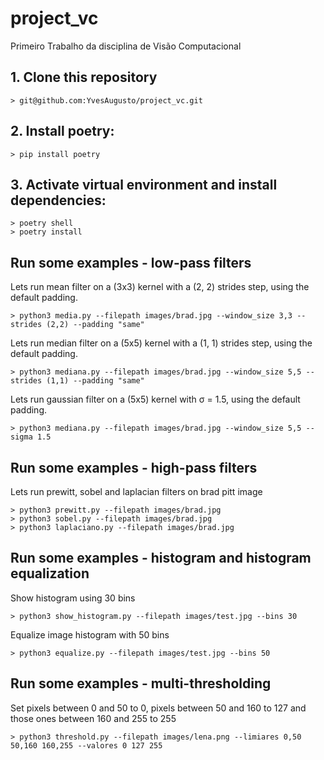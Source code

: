 # project_vc
Primeiro Trabalho da disciplina de Visão Computacional

## 1. Clone this repository
``` shell
> git@github.com:YvesAugusto/project_vc.git
```
## 2. Install poetry: 
``` shell
> pip install poetry
```
## 3. Activate virtual environment and install dependencies:
``` shell
> poetry shell
> poetry install
```
## Run some examples - low-pass filters
Lets run mean filter on a (3x3) kernel with a (2, 2) strides step, using the default padding. 
``` shell
> python3 media.py --filepath images/brad.jpg --window_size 3,3 --strides (2,2) --padding "same"
```
Lets run median filter on a (5x5) kernel with a (1, 1) strides step, using the default padding. 
``` shell
> python3 mediana.py --filepath images/brad.jpg --window_size 5,5 --strides (1,1) --padding "same"
```
Lets run gaussian filter on a (5x5) kernel with σ = 1.5, using the default padding. 
``` shell
> python3 mediana.py --filepath images/brad.jpg --window_size 5,5 --sigma 1.5
```
## Run some examples - high-pass filters
Lets run prewitt, sobel and laplacian filters on brad pitt image
``` shell
> python3 prewitt.py --filepath images/brad.jpg
> python3 sobel.py --filepath images/brad.jpg
> python3 laplaciano.py --filepath images/brad.jpg
```
## Run some examples - histogram and histogram equalization
Show histogram using 30 bins
``` shell
> python3 show_histogram.py --filepath images/test.jpg --bins 30
```
Equalize image histogram with 50 bins
``` shell
> python3 equalize.py --filepath images/test.jpg --bins 50
```
## Run some examples - multi-thresholding
Set pixels between 0 and 50 to 0, pixels between 50 and 160 to 127 and those ones between 160 and 255 to 255
``` shell
> python3 threshold.py --filepath images/lena.png --limiares 0,50 50,160 160,255 --valores 0 127 255
```
